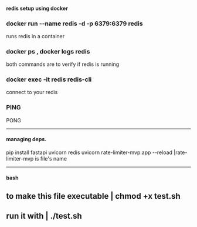 #### redis setup using docker

### docker run --name redis -d -p 6379:6379 redis

runs redis in a container

### docker ps , docker logs redis

both commands are to verify if redis is running

### docker exec -it redis redis-cli

connect to your redis

### PING

PONG

---

#### managing deps.

pip install fastapi uvicorn redis
uvicorn rate-limiter-mvp:app --reload |rate-limiter-mvp is file's name

---

#### bash

## to make this file executable | chmod +x test.sh

## run it with | ./test.sh
